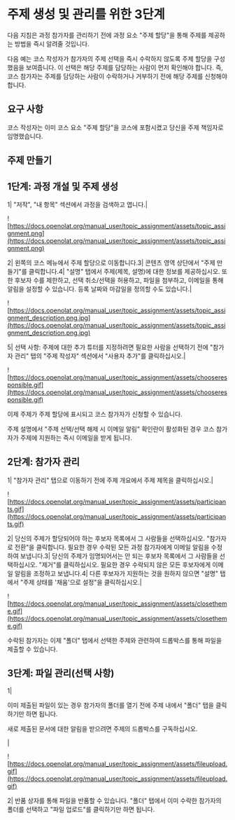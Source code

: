 # 주제 생성 및 관리를 위한 3단계

다음 지침은 과정 참가자를 관리하기 전에 과정 요소 "주제 할당"을 통해 주제를 제공하는 방법을 즉시 알려줄 것입니다.

다음 예는 코스 작성자가 참가자의 주제 선택을 즉시 수락하지 않도록 주제 할당을 구성했음을 보여줍니다. 이 선택은 해당 주제를 담당하는 사람이 먼저 확인해야 합니다. 즉, 코스 참가자는 주제를 담당하는 사람이 수락하거나 거부하기 전에 해당 주제를 신청해야 합니다.

## 요구 사항

코스 작성자는 이미 코스 요소 "주제 할당"을 코스에 포함시켰고 당신을 주제 책임자로 임명했습니다.

## 주제 만들기

## 1단계: 과정 개설 및 주제 생성

1| "저작", "내 항목" 섹션에서 과정을 검색하고 엽니다.|

![https://docs.openolat.org/manual_user/topic_assignment/assets/topic_assignment.png](https://docs.openolat.org/manual_user/topic_assignment/assets/topic_assignment.png)

2| 왼쪽의 코스 메뉴에서 주제 할당으로 이동합니다.3| 콘텐츠 영역 상단에서 "주제 만들기"를 클릭합니다.4| "설명" 탭에서 주제(제목, 설명)에 대한 정보를 제공하십시오. 또한 후보자 수를 제한하고, 선택 취소/선택을 허용하고, 파일을 첨부하고, 이메일을 통해 알림을 설정할 수 있습니다. 등록 날짜와 마감일을 정의할 수도 있습니다.|

![https://docs.openolat.org/manual_user/topic_assignment/assets/topic_assignment_description.png.jpg](https://docs.openolat.org/manual_user/topic_assignment/assets/topic_assignment_description.png.jpg)

5| 선택 사항: 주제에 대한 추가 튜터를 지정하려면 필요한 사람을 선택하기 전에 "참가자 관리" 탭의 "주제 작성자" 섹션에서 "사용자 추가"를 클릭하십시오.|

![https://docs.openolat.org/manual_user/topic_assignment/assets/chooseresponsible.gif](https://docs.openolat.org/manual_user/topic_assignment/assets/chooseresponsible.gif)

이제 주제가 주제 할당에 표시되고 코스 참가자가 신청할 수 있습니다.

주제 설명에서 "주제 선택/선택 해제 시 이메일 알림" 확인란이 활성화된 경우 코스 참가자가 주제에 지원하는 즉시 이메일을 받게 됩니다.

## 2단계: 참가자 관리

1| "참가자 관리" 탭으로 이동하기 전에 주제 개요에서 주제 제목을 클릭하십시오.|

![https://docs.openolat.org/manual_user/topic_assignment/assets/participants.gif](https://docs.openolat.org/manual_user/topic_assignment/assets/participants.gif)

2| 당신의 주제가 할당되어야 하는 후보자 목록에서 그 사람들을 선택하십시오. "참가자로 전환"을 클릭합니다. 필요한 경우 수락된 모든 과정 참가자에게 이메일 알림을 수정하여 보냅니다.3| 당신의 주제가 임명되어서는 안 되는 후보자 목록에서 그 사람들을 선택하십시오. "제거"를 클릭하십시오. 필요한 경우 수락되지 않은 모든 후보자에게 이메일 알림을 조정하고 보냅니다.4| 다른 후보자가 지원하는 것을 원하지 않으면 "설명" 탭에서 "주제 상태를 '채움'으로 설정"을 클릭하십시오.|

![https://docs.openolat.org/manual_user/topic_assignment/assets/closetheme.gif](https://docs.openolat.org/manual_user/topic_assignment/assets/closetheme.gif)

수락된 참가자는 이제 "폴더" 탭에서 선택한 주제와 관련하여 드롭박스를 통해 파일을 제출할 수 있습니다.

## 3단계: 파일 관리(선택 사항)

1|

이미 제출된 파일이 있는 경우 참가자의 폴더를 열기 전에 주제 내에서 "폴더" 탭을 클릭하기만 하면 됩니다.

새로 제출된 문서에 대한 알림을 받으려면 주제의 드롭박스를 구독하십시오.

|

![https://docs.openolat.org/manual_user/topic_assignment/assets/fileupload.gif](https://docs.openolat.org/manual_user/topic_assignment/assets/fileupload.gif)

2| 반품 상자를 통해 파일을 반품할 수 있습니다. "폴더" 탭에서 이미 수락한 참가자의 폴더를 선택하고 "파일 업로드"를 클릭하기만 하면 됩니다.